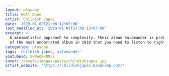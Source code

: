 ```yaml
---
layout: playday
title: Well Done
artist: Childish Japes
date: '2019-01-05T21:08:12+07:00'
last_modified_at: '2019-01-05T21:08:12+07:00'
excerpt: >-
  A minimalistic approach to complexity. Their album Salamander is probably one
  of the most underrated album in 2018 that you need to listen to right now.
categories: playday
tags: 'childish japes, salamander'
youtubeid: Uw0uqBx89zE
cover: /assets/images/posts/childishjapes.jpg
artist_website: 'https://childishjapes.bandcamp.com/'
---
```


